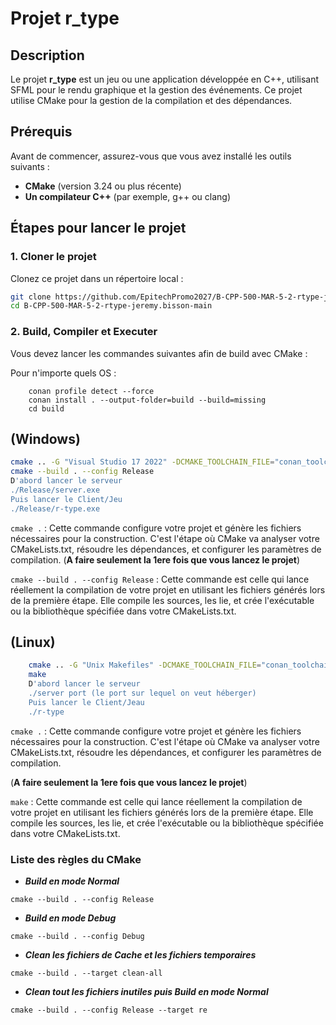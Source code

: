 # Projet r_type

## Description
Le projet **r_type** est un jeu ou une application développée en C++, utilisant SFML pour le rendu graphique et la gestion des événements. Ce projet utilise CMake pour la gestion de la compilation et des dépendances.

## Prérequis
Avant de commencer, assurez-vous que vous avez installé les outils suivants :
- **CMake** (version 3.24 ou plus récente)
- **Un compilateur C++** (par exemple, g++ ou clang)

## Étapes pour lancer le projet

### 1. Cloner le projet
Clonez ce projet dans un répertoire local :

```bash
git clone https://github.com/EpitechPromo2027/B-CPP-500-MAR-5-2-rtype-jeremy.bisson.git
cd B-CPP-500-MAR-5-2-rtype-jeremy.bisson-main
```

### 2. Build, Compiler et Executer
Vous devez lancer les commandes suivantes afin de build avec CMake :

Pour n'importe quels OS :

```
    conan profile detect --force
    conan install . --output-folder=build --build=missing
    cd build
```

**(Windows)**
-
```bash
cmake .. -G "Visual Studio 17 2022" -DCMAKE_TOOLCHAIN_FILE="conan_toolchain.cmake"
cmake --build . --config Release
D'abord lancer le serveur
./Release/server.exe
Puis lancer le Client/Jeu
./Release/r-type.exe
```

`cmake .` : Cette commande configure votre projet et génère les fichiers nécessaires pour la construction. C'est l'étape où CMake va analyser votre CMakeLists.txt, résoudre les dépendances, et configurer les paramètres de compilation. (**A faire seulement la 1ere fois que vous lancez le projet**)

`cmake --build . --config Release` : Cette commande est celle qui lance réellement la compilation de votre projet en utilisant les fichiers générés lors de la première étape. Elle compile les sources, les lie, et crée l'exécutable ou la bibliothèque spécifiée dans votre CMakeLists.txt.

**(Linux)**
-
```bash
    cmake .. -G "Unix Makefiles" -DCMAKE_TOOLCHAIN_FILE="conan_toolchain.cmake" -DCMAKE_BUILD_TYPE=Release
    make
    D'abord lancer le serveur
    ./server port (le port sur lequel on veut héberger)
    Puis lancer le Client/Jeau
    ./r-type
```
`cmake .` : Cette commande configure votre projet et génère les fichiers nécessaires pour la construction. C'est l'étape où CMake va analyser votre CMakeLists.txt, résoudre les dépendances, et configurer les paramètres de compilation.

(**A faire seulement la 1ere fois que vous lancez le projet**)

`make` : Cette commande est celle qui lance réellement la compilation de votre projet en utilisant les fichiers générés lors de la première étape. Elle compile les sources, les lie, et crée l'exécutable ou la bibliothèque spécifiée dans votre CMakeLists.txt.

### Liste des règles du CMake

- **_Build en mode Normal_**
```
cmake --build . --config Release
```
- **_Build en mode Debug_**
```
cmake --build . --config Debug
```
- **_Clean les fichiers de Cache et les fichiers temporaires_**
```
cmake --build . --target clean-all
```
- **_Clean tout les fichiers inutiles puis Build en mode Normal_**
```
cmake --build . --config Release --target re
```